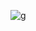 ![g](https://github.com/SashaSemenishchev/ElementalClient/assets/38401696/32d17ce8-bac0-40a8-9e24-99ade9e16f97)
